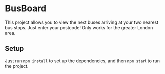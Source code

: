 # BusBoard

This project allows you to view the next buses arriving at your two nearest bus stops. Just enter your postcode! Only works for the greater London area.

## Setup

Just run `npm install` to set up the dependencies, and then `npm star`t to run the project.